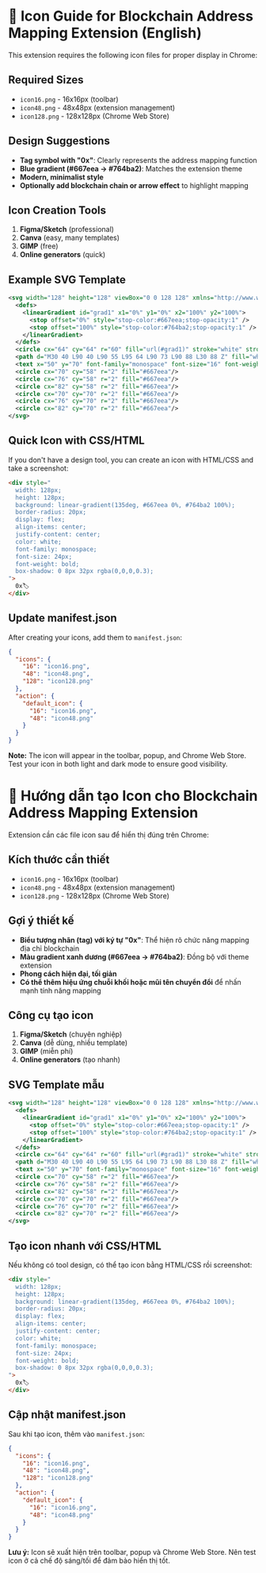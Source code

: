 # 🎨 Icon Guide for Blockchain Address Mapping Extension (English)

This extension requires the following icon files for proper display in Chrome:

## Required Sizes
- `icon16.png` - 16x16px (toolbar)
- `icon48.png` - 48x48px (extension management)
- `icon128.png` - 128x128px (Chrome Web Store)

## Design Suggestions

- **Tag symbol with "0x"**: Clearly represents the address mapping function
- **Blue gradient (#667eea → #764ba2)**: Matches the extension theme
- **Modern, minimalist style**
- **Optionally add blockchain chain or arrow effect** to highlight mapping

## Icon Creation Tools
1. **Figma/Sketch** (professional)
2. **Canva** (easy, many templates)
3. **GIMP** (free)
4. **Online generators** (quick)

## Example SVG Template

```svg
<svg width="128" height="128" viewBox="0 0 128 128" xmlns="http://www.w3.org/2000/svg">
  <defs>
    <linearGradient id="grad1" x1="0%" y1="0%" x2="100%" y2="100%">
      <stop offset="0%" style="stop-color:#667eea;stop-opacity:1" />
      <stop offset="100%" style="stop-color:#764ba2;stop-opacity:1" />
    </linearGradient>
  </defs>
  <circle cx="64" cy="64" r="60" fill="url(#grad1)" stroke="white" stroke-width="4"/>
  <path d="M30 40 L90 40 L90 55 L95 64 L90 73 L90 88 L30 88 Z" fill="white" opacity="0.9"/>
  <text x="50" y="70" font-family="monospace" font-size="16" font-weight="bold" fill="#333">0x</text>
  <circle cx="70" cy="58" r="2" fill="#667eea"/>
  <circle cx="76" cy="58" r="2" fill="#667eea"/>
  <circle cx="82" cy="58" r="2" fill="#667eea"/>
  <circle cx="70" cy="70" r="2" fill="#667eea"/>
  <circle cx="76" cy="70" r="2" fill="#667eea"/>
  <circle cx="82" cy="70" r="2" fill="#667eea"/>
</svg>
```

## Quick Icon with CSS/HTML

If you don't have a design tool, you can create an icon with HTML/CSS and take a screenshot:

```html
<div style="
  width: 128px;
  height: 128px;
  background: linear-gradient(135deg, #667eea 0%, #764ba2 100%);
  border-radius: 20px;
  display: flex;
  align-items: center;
  justify-content: center;
  color: white;
  font-family: monospace;
  font-size: 24px;
  font-weight: bold;
  box-shadow: 0 8px 32px rgba(0,0,0,0.3);
">
  0x🏷️
</div>
```

## Update manifest.json

After creating your icons, add them to `manifest.json`:

```json
{
  "icons": {
    "16": "icon16.png",
    "48": "icon48.png",
    "128": "icon128.png"
  },
  "action": {
    "default_icon": {
      "16": "icon16.png",
      "48": "icon48.png"
    }
  }
}
```

**Note:** The icon will appear in the toolbar, popup, and Chrome Web Store. Test your icon in both light and dark mode to ensure good visibility.

# 🎨 Hướng dẫn tạo Icon cho Blockchain Address Mapping Extension

Extension cần các file icon sau để hiển thị đúng trên Chrome:

## Kích thước cần thiết
- `icon16.png` - 16x16px (toolbar)
- `icon48.png` - 48x48px (extension management)
- `icon128.png` - 128x128px (Chrome Web Store)

## Gợi ý thiết kế

- **Biểu tượng nhãn (tag) với ký tự "0x"**: Thể hiện rõ chức năng mapping địa chỉ blockchain
- **Màu gradient xanh dương (#667eea → #764ba2)**: Đồng bộ với theme extension
- **Phong cách hiện đại, tối giản**
- **Có thể thêm hiệu ứng chuỗi khối hoặc mũi tên chuyển đổi** để nhấn mạnh tính năng mapping

## Công cụ tạo icon
1. **Figma/Sketch** (chuyên nghiệp)
2. **Canva** (dễ dùng, nhiều template)
3. **GIMP** (miễn phí)
4. **Online generators** (tạo nhanh)

## SVG Template mẫu

```svg
<svg width="128" height="128" viewBox="0 0 128 128" xmlns="http://www.w3.org/2000/svg">
  <defs>
    <linearGradient id="grad1" x1="0%" y1="0%" x2="100%" y2="100%">
      <stop offset="0%" style="stop-color:#667eea;stop-opacity:1" />
      <stop offset="100%" style="stop-color:#764ba2;stop-opacity:1" />
    </linearGradient>
  </defs>
  <circle cx="64" cy="64" r="60" fill="url(#grad1)" stroke="white" stroke-width="4"/>
  <path d="M30 40 L90 40 L90 55 L95 64 L90 73 L90 88 L30 88 Z" fill="white" opacity="0.9"/>
  <text x="50" y="70" font-family="monospace" font-size="16" font-weight="bold" fill="#333">0x</text>
  <circle cx="70" cy="58" r="2" fill="#667eea"/>
  <circle cx="76" cy="58" r="2" fill="#667eea"/>
  <circle cx="82" cy="58" r="2" fill="#667eea"/>
  <circle cx="70" cy="70" r="2" fill="#667eea"/>
  <circle cx="76" cy="70" r="2" fill="#667eea"/>
  <circle cx="82" cy="70" r="2" fill="#667eea"/>
</svg>
```

## Tạo icon nhanh với CSS/HTML

Nếu không có tool design, có thể tạo icon bằng HTML/CSS rồi screenshot:

```html
<div style="
  width: 128px;
  height: 128px;
  background: linear-gradient(135deg, #667eea 0%, #764ba2 100%);
  border-radius: 20px;
  display: flex;
  align-items: center;
  justify-content: center;
  color: white;
  font-family: monospace;
  font-size: 24px;
  font-weight: bold;
  box-shadow: 0 8px 32px rgba(0,0,0,0.3);
">
  0x🏷️
</div>
```

## Cập nhật manifest.json

Sau khi tạo icon, thêm vào `manifest.json`:

```json
{
  "icons": {
    "16": "icon16.png",
    "48": "icon48.png",
    "128": "icon128.png"
  },
  "action": {
    "default_icon": {
      "16": "icon16.png",
      "48": "icon48.png"
    }
  }
}
```

**Lưu ý:** Icon sẽ xuất hiện trên toolbar, popup và Chrome Web Store. Nên test icon ở cả chế độ sáng/tối để đảm bảo hiển thị tốt.